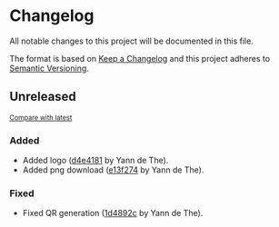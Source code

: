 # Changelog

All notable changes to this project will be documented in this file.

The format is based on [Keep a Changelog](http://keepachangelog.com/en/1.0.0/)
and this project adheres to [Semantic Versioning](http://semver.org/spec/v2.0.0.html).

<!-- insertion marker -->
## Unreleased

<small>[Compare with latest](https://github.com/ydethe/qrgen/compare/0fb48dd34c26774884b960a3eb32a5f23abd1357...HEAD)</small>

### Added

- Added logo ([d4e4181](https://github.com/ydethe/qrgen/commit/d4e41815d0dbf55402f396af9932bfe624aebf52) by Yann de The).
- Added png download ([e13f274](https://github.com/ydethe/qrgen/commit/e13f2741d25ee0395e8892730ae089c70d3842cd) by Yann de The).

### Fixed

- Fixed QR generation ([1d4892c](https://github.com/ydethe/qrgen/commit/1d4892c8e5abf5b83dd9aba73badbef9218ea51c) by Yann de The).

<!-- insertion marker -->
